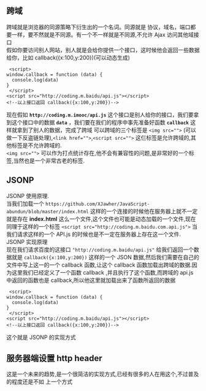 ## 跨域
跨域就是浏览器的同源策略下衍生出的一个名词。同源就是 协议，域名，端口都要一样，要不然就是不同源。有一个不一样就是不同源,不允许 Ajax 访问其他域接口   
假如你要访问别人网站，别人就是会给你提供一个接口，这时候他会返回一些数据给你，比如 callback({x:100,y:200})(可以动态生成)

	 <script>
	window.callback = function (data) {
	  console.log(data)
	}
	 </script>
	<script src="http://coding.m.baidu/api.js"></script>
	<!--以上接口返回 callback({x:100,y:200})-->
现在假如 **`http://coding.m.imooc/api.js`** 这个接口是别人给你的接口，我们要拿到这个接口中的数据 **`data`** ，我们要在我们的程序中事先准备好函数 **`callback`** 这样就拿到了别人的数据，完成了跨域
可以跨域的三个标签是 `<img src="">` (可以做一下反盗链处理),`<link href="">`,`<script src="">` 这仨标签是允许跨域的,其他标签是不允许跨域的.   
 `<img src="">` 可以作为打点统计存在,他不会有兼容性的问题,是非常好的一个标签,当然也是一个非常古老的标签.
## JSONP    
JSONP 使用原理.     
当我们加载一个 `https://github.com/XJawher/JavaScript-abundun/blob/master/index.html` 这样的一个连接的时候他在服务器上就不一定就是存在 **index.html** 这么一个文件,这个文件也可能是动态加载的一个文件,现在同理于这样的一个标签 `<script src="http://coding.m.baidu.com.api.js">` 当我们请求这样的一个 API.js 的时候也是不一定在服务器上存在这一个文件.    
JSONP 实现原理  
现在我们请求百度的这接口 `"http://coding.m.baidu/api.js"` 给我们返回一个数据就是 `callback({x:100,y:200})` 这样的一个 JSON 数据,然后我们需要在自己的文件中写上这一的一个 callback 函数,让这个 callback 函数加载出跨域的数据.因为这里我们已经定义了一个函数 callback ,并且执行了这个函数,而跨域的 api.js 中返回的函数也是 callback,所以他这里就加载出来了函数所返回的数据

	 <script>
	window.callback = function (data) {
	  console.log(data)
	}
	 </script>
	<script src="http://coding.m.baidu/api.js"></script>
	<!--以上接口返回 callback({x:100,y:200})-->   
这个就是 JSONP 的实现方式
## 服务器端设置 http header   
这是一个未来的趋势,是一个很简洁的实现方式,已经有很多的人在用这个,不过普及的程度还是不如 上一个方式